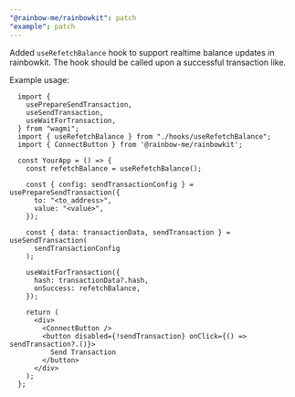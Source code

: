 ```yaml
---
"@rainbow-me/rainbowkit": patch
"example": patch
---
```


Added `useRefetchBalance` hook to support realtime balance updates in rainbowkit. The hook should be called upon a successful transaction like.

Example usage:

```
  import {
    usePrepareSendTransaction,
    useSendTransaction,
    useWaitForTransaction,
  } from "wagmi";
  import { useRefetchBalance } from "./hooks/useRefetchBalance";
  import { ConnectButton } from '@rainbow-me/rainbowkit';

  const YourApp = () => {
    const refetchBalance = useRefetchBalance();

    const { config: sendTransactionConfig } = usePrepareSendTransaction({
      to: "<to_address>",
      value: "<value>",
    });

    const { data: transactionData, sendTransaction } = useSendTransaction(
      sendTransactionConfig
    );

    useWaitForTransaction({
      hash: transactionData?.hash,
      onSuccess: refetchBalance,
    });

    return (
      <div>
        <ConnectButton />
        <button disabled={!sendTransaction} onClick={() => sendTransaction?.()}>
          Send Transaction
        </button>
      </div>
    );
  };
```
